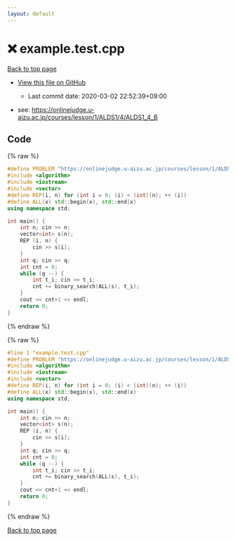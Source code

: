 ```yaml
---
layout: default
---
```


<!-- mathjax config similar to math.stackexchange -->
<script type="text/javascript" async
  src="https://cdnjs.cloudflare.com/ajax/libs/mathjax/2.7.5/MathJax.js?config=TeX-MML-AM_CHTML">
</script>
<script type="text/x-mathjax-config">
  MathJax.Hub.Config({
    TeX: { equationNumbers: { autoNumber: "AMS" }},
    tex2jax: {
      inlineMath: [ ['$','$'] ],
      processEscapes: true
    },
    "HTML-CSS": { matchFontHeight: false },
    displayAlign: "left",
    displayIndent: "2em"
  });
</script>

<script type="text/javascript" src="https://cdnjs.cloudflare.com/ajax/libs/jquery/3.4.1/jquery.min.js"></script>
<script src="https://cdn.jsdelivr.net/npm/jquery-balloon-js@1.1.2/jquery.balloon.min.js" integrity="sha256-ZEYs9VrgAeNuPvs15E39OsyOJaIkXEEt10fzxJ20+2I=" crossorigin="anonymous"></script>
<script type="text/javascript" src="../assets/js/copy-button.js"></script>
<link rel="stylesheet" href="../assets/css/copy-button.css" />


# :x: example.test.cpp

<a href="../index.html">Back to top page</a>

* <a href="{{ site.github.repository_url }}/blob/master/example.test.cpp">View this file on GitHub</a>
    - Last commit date: 2020-03-02 22:52:39+09:00


* see: <a href="https://onlinejudge.u-aizu.ac.jp/courses/lesson/1/ALDS1/4/ALDS1_4_B">https://onlinejudge.u-aizu.ac.jp/courses/lesson/1/ALDS1/4/ALDS1_4_B</a>


## Code

<a id="unbundled"></a>
{% raw %}
```cpp
#define PROBLEM "https://onlinejudge.u-aizu.ac.jp/courses/lesson/1/ALDS1/4/ALDS1_4_B"
#include <algorithm>
#include <iostream>
#include <vector>
#define REP(i, n) for (int i = 0; (i) < (int)(n); ++ (i))
#define ALL(x) std::begin(x), std::end(x)
using namespace std;

int main() {
    int n; cin >> n;
    vector<int> s(n);
    REP (i, n) {
        cin >> s[i];
    }
    int q; cin >> q;
    int cnt = 0;
    while (q --) {
        int t_i; cin >> t_i;
        cnt += binary_search(ALL(s), t_i);
    }
    cout << cnt+1 << endl;
    return 0;
}

```
{% endraw %}

<a id="bundled"></a>
{% raw %}
```cpp
#line 1 "example.test.cpp"
#define PROBLEM "https://onlinejudge.u-aizu.ac.jp/courses/lesson/1/ALDS1/4/ALDS1_4_B"
#include <algorithm>
#include <iostream>
#include <vector>
#define REP(i, n) for (int i = 0; (i) < (int)(n); ++ (i))
#define ALL(x) std::begin(x), std::end(x)
using namespace std;

int main() {
    int n; cin >> n;
    vector<int> s(n);
    REP (i, n) {
        cin >> s[i];
    }
    int q; cin >> q;
    int cnt = 0;
    while (q --) {
        int t_i; cin >> t_i;
        cnt += binary_search(ALL(s), t_i);
    }
    cout << cnt+1 << endl;
    return 0;
}

```
{% endraw %}

<a href="../index.html">Back to top page</a>

